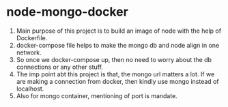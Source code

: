 # node-mongo-docker

1. Main purpose of this project is to build an image of node with the help of Dockerfile.
2. docker-compose file helps to make the mongo db and node align in one network.
3. So once we docker-compose up, then no need to worry about the db connections or any other stuff.
4. The imp point abt this project is that, the mongo url matters a lot. If we are making a connection from docker, then kindly use mongo instead of localhost.
5. Also for mongo container, mentioning of port is mandate.
